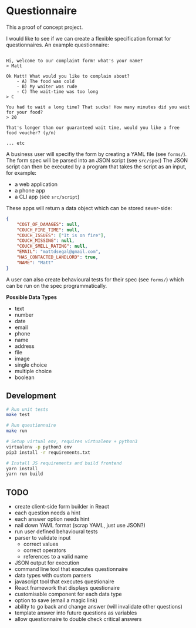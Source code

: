 # Questionnaire

This a proof of concept project.

I would like to see if we can create a flexible specification format for questionnaires. An example questionnaire:

```

Hi, welcome to our complaint form! what's your name?
> Matt

Ok Matt! What would you like to complain about?
    - A) The food was cold
    - B) My waiter was rude
    - C) The wait-time was too long
> C

You had to wait a long time? That sucks! How many minutes did you wait for your food?
> 20

That's longer than our guaranteed wait time, would you like a free food voucher? (y/n)

... etc

```

A business user will specifiy the form by creating a YAML file (see `forms/`).
The form spec will be parsed into an JSON script (see `src/spec`)
The JSON script can then be executed by a program that takes the script as an input, for example:

- a web application
- a phone app
- a CLI app (see `src/script`)

These apps will return a data object which can be stored sever-side:

```json
{
    "COST_OF_DAMAGES": null,
    "COUCH_FIRE_TIME": null,
    "COUCH_ISSUES": ["It is on fire"],
    "COUCH_MISSING": null,
    "COUCH_SMELL_RATING": null,
    "EMAIL": "mattdsegal@gmail.com",
    "HAS_CONTACTED_LANDLORD": true,
    "NAME": "Matt"
}
```

A user can also create behavioural tests for their spec (see `forms/`) which can be run on the spec programmatically.

**Possible Data Types**

- text
- number
- date
- email
- phone
- name
- address
- file
- image
- single choice
- multiple choice
- boolean

## Development

```bash
# Run unit tests
make test

# Run questionnaire
make run

# Setup virtual env, requires virtualenv + python3
virtualenv -p python3 env
pip3 install -r requirements.txt

# Install JS requirements and build frontend
yarn install
yarn run build
```

## TODO

- create client-side form builder in React
- each question needs a hint
- each answer option needs hint
- nail down YAML format (scrap YAML, just use JSON?)
- run user defined behavioural tests
- parser to validate input
    - correct values
    - correct operators
    - references to a valid name
- JSON output for execution
- command line tool that executes questionnaire
- data types with custom parsers
- javascript tool that executes questionaire
- React framework that displays questionaire
- customisable component for each data type
- option to save (email a magic link)
- ability to go back and change answer (will invalidate other questions)
- template answer into future questions as variables
- allow questionnaire to double check critical answers
